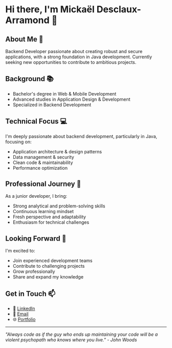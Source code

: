 # Hi there, I'm Mickaël Desclaux-Arramond 👋

## About Me 🎯
Backend Developer passionate about creating robust and secure applications, with a strong foundation in Java development. Currently seeking new opportunities to contribute to ambitious projects.

## Background 📚
- Bachelor's degree in Web & Mobile Development
- Advanced studies in Application Design & Development
- Specialized in Backend Development

## Technical Focus 💻
I'm deeply passionate about backend development, particularly in Java, focusing on:
- Application architecture & design patterns
- Data management & security
- Clean code & maintainability
- Performance optimization

## Professional Journey 🚀
As a junior developer, I bring:
- Strong analytical and problem-solving skills
- Continuous learning mindset
- Fresh perspective and adaptability
- Enthusiasm for technical challenges

## Looking Forward 🤝
I'm excited to:
- Join experienced development teams
- Contribute to challenging projects
- Grow professionally
- Share and expand my knowledge

## Get in Touch 📫
- 💼 [LinkedIn]([(https://www.linkedin.com/in/micka%C3%ABl-desclaux-arramond/)])
- 📧 [Email]([mickael.desclaux.arramond.emploi@gmail.com])
- 🌐 [Portfolio]([(https://portfolio-mickael-desclaux-arramond.netlify.app/)])

---
*"Always code as if the guy who ends up maintaining your code will be a violent psychopath who knows where you live." - John Woods*
